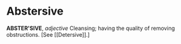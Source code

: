 # Abstersive

**ABSTER'SIVE**, _adjective_ Cleansing; having the quality of removing obstructions. \[See [[Detersive]].\]
